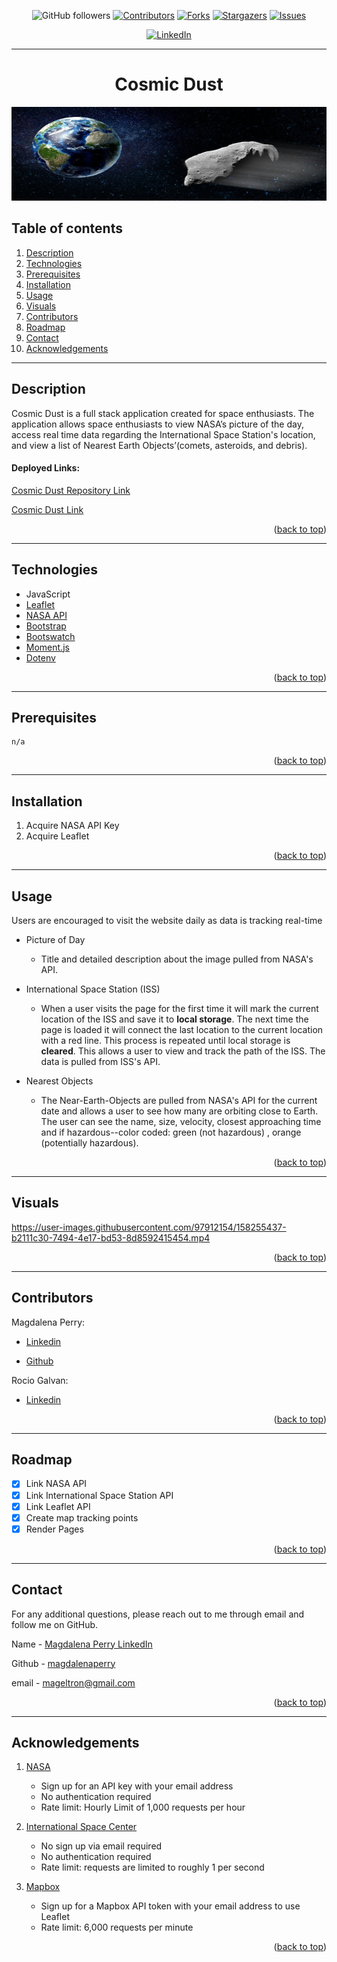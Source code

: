 <div id="top"></div>

<div align="center">

![GitHub followers](https://img.shields.io/github/followers/magdalenaperry?style=for-the-badge)
[![Contributors][contributors-shield]][contributors-url]
[![Forks][forks-shield]][forks-url]
[![Stargazers][stars-shield]][stars-url]
[![Issues][issues-shield]][issues-url]
<!-- [![MIT License][license-shield]][license-url] -->
[![LinkedIn][linkedin-shield]][linkedin-url]

---

# Cosmic Dust

<a href="https://github.com/magdalenaperry/nasa-space-things">
    <img src="assets\images\near-earth-object.jpeg" alt="Logo" width="600px" height="150px">
  </a>

</div>

## Table of contents

1. [Description](#description)
1. [Technologies](#technologies)
1. [Prerequisites](#prerequisites)
3. [Installation](#installation)
3. [Usage](#usage)
2. [Visuals](#visuals)
8. [Contributors](#contributors)
9. [Roadmap](#roadmap)
10. [Contact](#contact)
11. [Acknowledgements](#acknowledgements)
    
---

## Description
Cosmic Dust is a full stack application created for space enthusiasts. The application allows space enthusiasts to view NASA’s picture of the day, access real time data regarding the International Space Station's location, and view a list of Nearest Earth Objects’(comets, asteroids, and debris). 

#### Deployed Links:
[Cosmic Dust Repository Link](https://github.com/magdalenaperry/nasa-space-things)

[Cosmic Dust Link](https://magdalenaperry.github.io/nasa-space-things/)

<p align="right">(<a href="#top">back to top</a>)</p>

---

## Technologies
- JavaScript
- [Leaflet](https://leafletjs.com/SlavaUkraini/)
- [NASA API](https://api.nasa.gov/)
- [Bootstrap](https://getbootstrap.com/)
- [Bootswatch](https://bootswatch.com/)
- [Moment.js](https://momentjs.com/)
- [Dotenv](https://www.npmjs.com/package/dotenv)

<p align="right">(<a href="#top">back to top</a>)</p>

---

## Prerequisites
    n/a

<p align="right">(<a href="#top">back to top</a>)</p>

---

## Installation
1. Acquire NASA API Key
2. Acquire Leaflet 


<p align="right">(<a href="#top">back to top</a>)</p>

----

## Usage
Users are encouraged to visit the website daily as data is tracking real-time

- Picture of Day

    - Title and detailed description about the image pulled from NASA's API.

- International Space Station (ISS)

    - When a user visits the page for the first time it will mark the current location of the ISS and save it to **local storage**. The next time the page is loaded it will connect the last location to the current location with a red line. This process is repeated until local storage is **cleared**. This allows a user to view and track the path of the ISS. The data is pulled from ISS's API. 
   
- Nearest Objects

    - The Near-Earth-Objects are pulled from NASA's API for the current date and allows a user to see how many are orbiting close to Earth. The user can see the name, size, velocity, closest approaching time and if hazardous--color coded: green (not hazardous) , orange (potentially hazardous).

<p align="right">(<a href="#top">back to top</a>)</p>

---

## Visuals

    
https://user-images.githubusercontent.com/97912154/158255437-b2111c30-7494-4e17-bd53-8d8592415454.mp4

<p align="right">(<a href="#top">back to top</a>)</p>

---

## Contributors

Magdalena Perry: 

- [Linkedin](https://www.linkedin.com/in/magdalena-perry/)

- [Github](https://github.com/magdalenaperry)

Rocio Galvan: 

- [Linkedin](https://www.linkedin.com/in/rocio-galvan/)


<p align="right">(<a href="#top">back to top</a>)</p>

---
## Roadmap
- [x] Link NASA API
- [x] Link International Space Station API
- [x] Link Leaflet API
- [x] Create map tracking points
- [x] Render Pages

<p align="right">(<a href="#top">back to top</a>)</p>

---
## Contact
For any additional questions, please reach out to me through email and follow me on GitHub.

Name - [Magdalena Perry LinkedIn](https:www.linkedin.com/in/magdalenaperry)

Github - [magdalenaperry](https://www.github.com/magdalenaperry)

email - [mageltron@gmail.com](mageltron@gmail.com)

<p align="right">(<a href="#top">back to top</a>)</p>

---
## Acknowledgements

1. [NASA](https://api.nasa.gov/index.html)
    - Sign up for an API key with your email address
    - No authentication required
    - Rate limit: Hourly Limit of 1,000 requests per hour


2. [International Space Center](https://wheretheiss.at/w/developer)
    - No sign up via email required
    - No authentication required
    - Rate limit: requests are limited to roughly 1 per second


3. [Mapbox](https://docs.mapbox.com/api/maps/static-tiles/)
    - Sign up for a Mapbox API token with your email address to use Leaflet 
    - Rate limit: 6,000 requests per minute

<p align="right">(<a href="#top">back to top</a>)</p>



<!-- 
See more on the [Open Database License](https://www.openstreetmap.org/copyright) -->



      
[contributors-shield]: https://img.shields.io/github/contributors/magdalenaperry/nasa-space-things.svg?style=for-the-badge
[contributors-url]: https://github.com/magdalenaperry/nasa-space-things/graphs/contributors
[forks-shield]: https://img.shields.io/github/forks/magdalenaperry/nasa-space-things.svg?style=for-the-badge
[forks-url]: https://github.com/magdalenaperry/nasa-space-things/network/members
[stars-shield]: https://img.shields.io/github/stars/magdalenaperry/nasa-space-things.svg?style=for-the-badge
[stars-url]: https://github.com/magdalenaperry/nasa-space-things/stargazers
[issues-shield]: https://img.shields.io/github/issues/magdalenaperry/nasa-space-things.svg?style=for-the-badge
[issues-url]: https://github.com/magdalenaperry/nasa-space-things/issues
[license-shield]: https://img.shields.io/github/license/magdalenaperry/nasa-space-things.svg?style=for-the-badge
[license-url]: https://github.com/magdalenaperry/nasa-space-things/blob/master/LICENSE.txt
[linkedin-shield]: https://img.shields.io/badge/-LinkedIn-black.svg?style=for-the-badge&logo=linkedin&colorB=555
[linkedin-url]: https://linkedin.com/in/magdalenaperry
[product-screenshot]: images/screenshot.png
